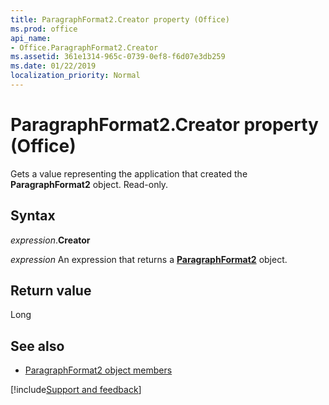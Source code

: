 ```yaml
---
title: ParagraphFormat2.Creator property (Office)
ms.prod: office
api_name:
- Office.ParagraphFormat2.Creator
ms.assetid: 361e1314-965c-0739-0ef8-f6d07e3db259
ms.date: 01/22/2019
localization_priority: Normal
---
```



# ParagraphFormat2.Creator property (Office)

Gets a value representing the application that created the **ParagraphFormat2** object. Read-only.


## Syntax

_expression_.**Creator**

_expression_ An expression that returns a **[ParagraphFormat2](Office.ParagraphFormat2.md)** object.


## Return value

Long


## See also

- [ParagraphFormat2 object members](overview/library-reference/paragraphformat2-members-office.md)




[!include[Support and feedback](~/includes/feedback-boilerplate.md)]
